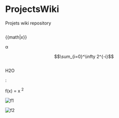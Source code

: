 # ProjectsWiki
Projets wiki repository

<math>\LaTex</math>

{{math|<var>x</var>}}

&alpha;


$$\sum_{i=0}^\infty 2^{-i}$$

<math>\oiint_{\scriptstyle S}( \nabla \times \bold{F} ) \cdot {\rm d}\bold{S} = \oint_{\partial S} \bold{F} \cdot {\rm d}\boldsymbol{\ell} </math>

<chem>H2O</chem>

:<math>\int_0^\infty e^{-x^2}\,dx.</math>

f(x) = x <sup>2</sup>


[f1]: http://chart.apis.google.com/chart?cht=tx&chl=m=\frac{m_0}{\sqrt{1-{\frac{v^2}{c^2}}}}
[f2]: http://chart.apis.google.com/chart?cht=tx&chl=m=\frac{1}{5}

![f1]

![f2]
